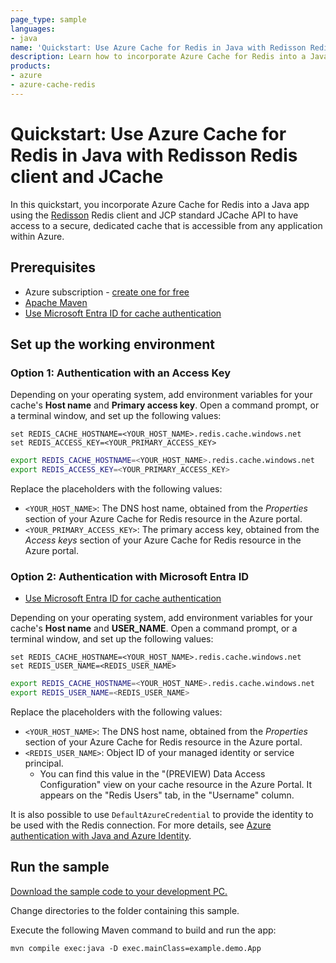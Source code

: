 ```yaml
---
page_type: sample
languages:
- java
name: 'Quickstart: Use Azure Cache for Redis in Java with Redisson Redis client and JCache'
description: Learn how to incorporate Azure Cache for Redis into a Java app using the Redisson Redis client and JCache.
products:
- azure
- azure-cache-redis
---
```

# Quickstart: Use Azure Cache for Redis in Java with Redisson Redis client and JCache

In this quickstart, you incorporate Azure Cache for Redis into a Java app using the [Redisson](https://redisson.org/) Redis client and JCP standard JCache API to have access to a secure, dedicated cache that is accessible from any application within Azure.

## Prerequisites

- Azure subscription - [create one for free](https://azure.microsoft.com/free/)
- [Apache Maven](https://maven.apache.org/download.cgi)
- [Use Microsoft Entra ID for cache authentication](https://learn.microsoft.com/azure/azure-cache-for-redis/cache-azure-active-directory-for-authentication)


## Set up the working environment

### Option 1: Authentication with an Access Key

Depending on your operating system, add environment variables for your cache's **Host name** and **Primary access key**. Open a command prompt, or a terminal window, and set up the following values:

```CMD
set REDIS_CACHE_HOSTNAME=<YOUR_HOST_NAME>.redis.cache.windows.net
set REDIS_ACCESS_KEY=<YOUR_PRIMARY_ACCESS_KEY>
```

```bash
export REDIS_CACHE_HOSTNAME=<YOUR_HOST_NAME>.redis.cache.windows.net
export REDIS_ACCESS_KEY=<YOUR_PRIMARY_ACCESS_KEY>
```

Replace the placeholders with the following values:

- `<YOUR_HOST_NAME>`: The DNS host name, obtained from the *Properties* section of your Azure Cache for Redis resource in the Azure portal.
- `<YOUR_PRIMARY_ACCESS_KEY>`: The primary access key, obtained from the *Access keys* section of your Azure Cache for Redis resource in the Azure portal.

### Option 2: Authentication with Microsoft Entra ID

- [Use Microsoft Entra ID for cache authentication](https://learn.microsoft.com/azure/azure-cache-for-redis/cache-azure-active-directory-for-authentication)

Depending on your operating system, add environment variables for your cache's **Host name** and **USER_NAME**. Open a command prompt, or a terminal window, and set up the following values:

```CMD
set REDIS_CACHE_HOSTNAME=<YOUR_HOST_NAME>.redis.cache.windows.net
set REDIS_USER_NAME=<REDIS_USER_NAME>
```

```bash
export REDIS_CACHE_HOSTNAME=<YOUR_HOST_NAME>.redis.cache.windows.net
export REDIS_USER_NAME=<REDIS_USER_NAME>
```

Replace the placeholders with the following values:

- `<YOUR_HOST_NAME>`: The DNS host name, obtained from the *Properties* section of your Azure Cache for Redis resource in the Azure portal.
- `<REDIS_USER_NAME>`: Object ID of your managed identity or service principal.
  - You can find this value in the "(PREVIEW) Data Access Configuration" view on your cache resource in the Azure Portal. It appears on the "Redis Users" tab, in the "Username" column.


It is also possible to use `DefaultAzureCredential` to provide the identity to be used with the Redis connection. For more details, see [Azure authentication with Java and Azure Identity](https://learn.microsoft.com/en-us/azure/developer/java/sdk/identity).


## Run the sample

[Download the sample code to your development PC.](/README.md#get-the-samples)

Change directories to the folder containing this sample.

Execute the following Maven command to build and run the app:

```CMD
mvn compile exec:java -D exec.mainClass=example.demo.App
```
